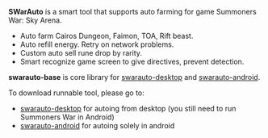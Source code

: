 **SWarAuto** is a smart tool that supports auto farming for game Summoners War: Sky Arena.
  - Auto farm Cairos Dungeon, Faimon, TOA, Rift beast.  
  - Auto refill energy. Retry on network problems.  
  - Custom auto sell rune drop by rarity.  
  - Smart recognize game screen to give directives, prevent detection.  

**swarauto-base** is core library for [swarauto-desktop](https://github.com/swarauto/swarauto-desktop) and [swarauto-android](https://github.com/swarauto/swarauto-android). 

To download runnable tool, please go to:  
  - [swarauto-desktop](https://github.com/swarauto/swarauto-desktop) for autoing from desktop (you still need to run Summoners War in Android)  
  - [swarauto-android](https://github.com/swarauto/swarauto-android) for autoing solely in android  
